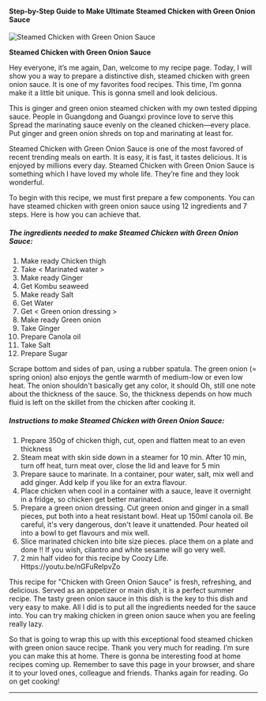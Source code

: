             

#### Step-by-Step Guide to Make Ultimate Steamed Chicken with Green Onion Sauce

![Steamed Chicken with Green Onion Sauce](https://img-global.cpcdn.com/recipes/5e2cfaba94772d93/751x532cq70/steamed-chicken-with-green-onion-sauce-recipe-main-photo.jpg)

**Steamed Chicken with Green Onion Sauce**

Hey everyone, it’s me again, Dan, welcome to my recipe page. Today, I will show you a way to prepare a distinctive dish, steamed chicken with green onion sauce. It is one of my favorites food recipes. This time, I’m gonna make it a little bit unique. This is gonna smell and look delicious.

This is ginger and green onion steamed chicken with my own tested dipping sauce. People in Guangdong and Guangxi province love to serve this Spread the marinating sauce evenly on the cleaned chicken—every place. Put ginger and green onion shreds on top and marinating at least for.

Steamed Chicken with Green Onion Sauce is one of the most favored of recent trending meals on earth. It is easy, it is fast, it tastes delicious. It is enjoyed by millions every day. Steamed Chicken with Green Onion Sauce is something which I have loved my whole life. They’re fine and they look wonderful.

To begin with this recipe, we must first prepare a few components. You can have steamed chicken with green onion sauce using 12 ingredients and 7 steps. Here is how you can achieve that.

##### The ingredients needed to make Steamed Chicken with Green Onion Sauce:

1.  Make ready Chicken thigh
2.  Take < Marinated water >
3.  Make ready Ginger
4.  Get Kombu seaweed
5.  Make ready Salt
6.  Get Water
7.  Get < Green onion dressing >
8.  Make ready Green onion
9.  Take Ginger
10.  Prepare Canola oil
11.  Take Salt
12.  Prepare Sugar

Scrape bottom and sides of pan, using a rubber spatula. The green onion (= spring onion) also enjoys the gentle warmth of medium-low or even low heat. The onion shouldn't basically get any color, it should Oh, still one note about the thickness of the sauce. So, the thickness depends on how much fluid is left on the skillet from the chicken after cooking it.

##### Instructions to make Steamed Chicken with Green Onion Sauce:

1.  Prepare 350g of chicken thigh, cut, open and flatten meat to an even thickness
2.  Steam meat with skin side down in a steamer for 10 min. After 10 min, turn off heat, turn meat over, close the lid and leave for 5 min
3.  Prepare sauce to marinate. In a container, pour water, salt, mix well and add ginger. Add kelp if you like for an extra flavour.
4.  Place chicken when cool in a container with a sauce, leave it overnight in a fridge, so chicken get better marinated.
5.  Prepare a green onion dressing. Cut green onion and ginger in a small pieces, put both into a heat resistant bowl. Heat up 150ml canola oil. Be careful, it's very dangerous, don't leave it unattended. Pour heated oil into a bowl to get flavours and mix well.
6.  Slice marinated chicken into bite size pieces. place them on a plate and done !! If you wish, cilantro and white sesame will go very well.
7.  2 min half video for this recipe by Coozy Life. Https://youtu.be/nGFuReIpvZo

This recipe for "Chicken with Green Onion Sauce" is fresh, refreshing, and delicious. Served as an appetizer or main dish, it is a perfect summer recipe. The tasty green onion sauce in this dish is the key to this dish and very easy to make. All I did is to put all the ingredients needed for the sauce into. You can try making chicken in green onion sauce when you are feeling really lazy.

So that is going to wrap this up with this exceptional food steamed chicken with green onion sauce recipe. Thank you very much for reading. I’m sure you can make this at home. There is gonna be interesting food at home recipes coming up. Remember to save this page in your browser, and share it to your loved ones, colleague and friends. Thanks again for reading. Go on get cooking!

* * *